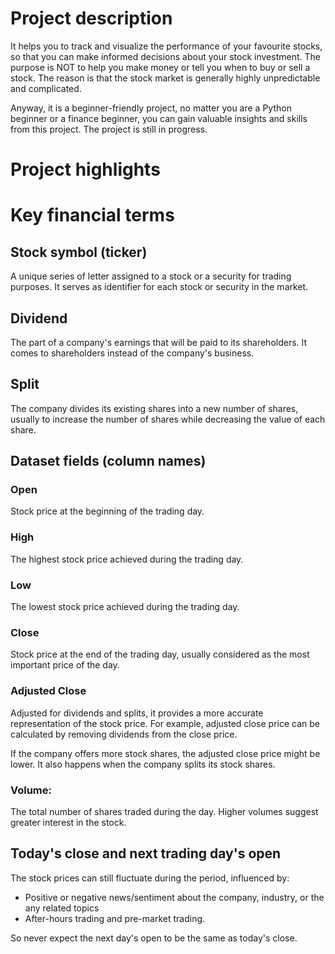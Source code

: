
# Project description
It helps you to track and visualize the performance of your favourite stocks, so that you can make informed decisions about your stock investment. The purpose is NOT to help you make money or tell you when to buy or sell a stock. The reason is that the stock market is generally highly unpredictable and complicated. 

Anyway, it is a beginner-friendly project, no matter you are a Python beginner or a finance beginner, you can gain valuable insights and skills from this project. The project is still in progress.

# Project highlights


# Key financial terms
## Stock symbol (ticker)
A unique series of letter assigned to a stock or a security for trading purposes. It serves as identifier for each stock or security in the market.

## Dividend
The part of a company's earnings that will be paid to its shareholders. It comes to shareholders instead of the company's business.

## Split
The company divides its existing shares into a new number of shares, usually to increase the number of shares while decreasing the value of each share.

## Dataset fields (column names)
### Open
Stock price at the beginning of the trading day.

### High
The highest stock price achieved during the trading day.

### Low
The lowest stock price achieved during the trading day.

### Close
Stock price at the end of the trading day, usually considered as the most important price of the day.

### Adjusted Close
Adjusted for dividends and splits, it provides a more accurate representation of the stock price. For example, adjusted close price can be calculated by removing dividends from the close price.

If the company offers more stock shares, the adjusted close price might be lower. It also happens when the company splits its stock shares.

### Volume:
The total number of shares traded during the day. Higher volumes suggest greater interest in the stock.

## Today's close and next trading day's open
The stock prices can still fluctuate during the period, influenced by:
- Positive or negative news/sentiment about the company, industry, or the any related topics
- After-hours trading and pre-market trading. 

So never expect the next day's open to be the same as today's close.
